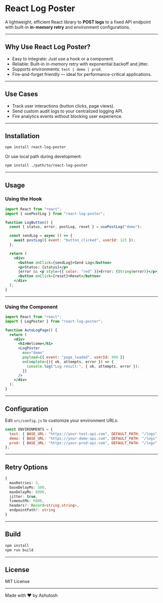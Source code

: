 # React Log Poster

A lightweight, efficient React library to **POST logs** to a fixed API endpoint with built-in **in-memory retry** and environment configurations.

---

## Why Use React Log Poster?

- Easy to integrate: Just use a hook or a component.
- Reliable: Built-in in-memory retry with exponential backoff and jitter.
- Supports environments: `test | demo | prod`.
- Fire-and-forget friendly — ideal for performance-critical applications.

---

## Use Cases

- Track user interactions (button clicks, page views).
- Send custom audit logs to your centralized logging API.
- Fire analytics events without blocking user experience.

---

## Installation

```bash
npm install react-log-poster
````

Or use local path during development:

```bash
npm install ./path/to/react-log-poster
```

---

## Usage

### Using the Hook

```jsx
import React from "react";
import { usePostLog } from "react-log-poster";

function LogButton() {
  const { status, error, postLog, reset } = usePostLog("demo");

  const sendLog = async () => {
    await postLog({ event: "button_clicked", userId: 123 });
  };

  return (
    <div>
      <button onClick={sendLog}>Send Log</button>
      <p>Status: {status}</p>
      {error && <p style={{ color: "red" }}>Error: {String(error)}</p>}
      <button onClick={reset}>Reset</button>
    </div>
  );
}
```

---

### Using the Component

```jsx
import React from "react";
import { LogPoster } from "react-log-poster";

function AutoLogPage() {
  return (
    <div>
      <h1>Welcome</h1>
      <LogPoster
        env="demo"
        payload={{ event: "page_loaded", userId: 999 }}
        onComplete={({ ok, attempts, error }) => {
          console.log("Log result:", { ok, attempts, error });
        }}
      />
    </div>
  );
}
```

---

## Configuration

Edit `src/config.js` to customize your environment URLs:

```js
const ENVIRONMENTS = {
  test: { BASE_URL: "https://your-test-api.com", DEFAULT_PATH: "/logs" },
  demo: { BASE_URL: "https://your-demo-api.com", DEFAULT_PATH: "/logs" },
  prod: { BASE_URL: "https://your-prod-api.com", DEFAULT_PATH: "/logs" }
};
```

---

## Retry Options

```ts
{
  maxRetries: 3,
  baseDelayMs: 500,
  maxDelayMs: 8000,
  jitter: true,
  timeoutMs: 6000,
  headers?: Record<string,string>,
  endpointPath?: string
}
```

---

## Build

```bash
npm install
npm run build
```

---

## License

MIT License

---

Made with ❤️ by Ashutosh
